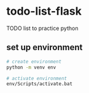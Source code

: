 # todo-list-flask
TODO list to practice python


## set up environment

```bash
# create environment
python -m venv env

# activate environment
env/Scripts/activate.bat
```
